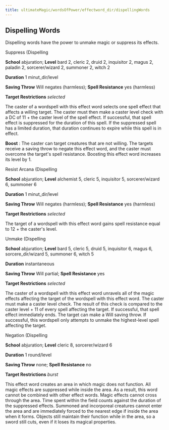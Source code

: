 ```yaml
---
title: ultimateMagic/wordsOfPower/effectword_dir/dispellingWords
---
```

## Dispelling Words

Dispelling words have the power to unmake magic or suppress its effects.

Suppress (Dispelling

**School** abjuration; **Level** bard 2, cleric 2, druid 2, inquisitor 2, magus 2, paladin 2, sorcerer/wizard 2, summoner 2, witch 2

**Duration** 1 minut_dir/level

**Saving Throw** Will negates (harmless); **Spell Resistance** yes (harmless)

**Target Restrictions** _selected_

The caster of a wordspell with this effect word selects one spell effect that affects a willing target. The caster must then make a caster level check with a DC of 11 + the caster level of the spell effect. If successful, that spell effect is suppressed for the duration of this spell. If the suppressed spell has a limited duration, that duration continues to expire while this spell is in effect.

**Boost** : The caster can target creatures that are not willing. The targets receive a saving throw to negate this effect word, and the caster must overcome the target's spell resistance. Boosting this effect word increases its level by 1.

Resist Arcana (Dispelling

**School** abjuration; **Level** alchemist 5, cleric 5, inquisitor 5, sorcerer/wizard 6, summoner 6

**Duration** 1 minut_dir/level

**Saving Throw** Will negates (harmless); **Spell Resistance** yes (harmless)

**Target Restrictions** _selected_

The target of a wordspell with this effect word gains spell resistance equal to 12 + the caster's level.

Unmake (Dispelling

**School** abjuration; **Level** bard 5, cleric 5, druid 5, inquisitor 6, magus 6, sorcere_dir/wizard 5, summoner 6, witch 5

**Duration** instantaneous

**Saving Throw** Will partial; **Spell Resistance** yes

**Target Restrictions** _selected_

The caster of a wordspell with this effect word unravels all of the magic effects affecting the target of the wordspell with this effect word. The caster must make a caster level check. The result of this check is compared to the caster level + 11 of every spell affecting the target. If successful, that spell effect immediately ends. The target can make a Will saving throw. If successful, this wordspell only attempts to unmake the highest-level spell affecting the target.

Negation (Dispelling

**School** abjuration; **Level** cleric 8, sorcerer/wizard 6

**Duration** 1 round/level

**Saving Throw** none; **Spell Resistance** no

**Target Restrictions** _burst_

This effect word creates an area in which magic does not function. All magic effects are suppressed while inside the area. As a result, this word cannot be combined with other effect words. Magic effects cannot cross through the area. Time spent within the field counts against the duration of the suppressed effects. Summoned and incorporeal creatures cannot enter the area and are immediately forced to the nearest edge if inside the area when it forms. Objects still maintain their function while in the area, so a sword still cuts, even if it loses its magical properties.

